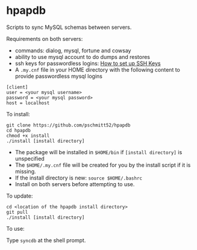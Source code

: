 # hpapdb
Scripts to sync MySQL schemas between servers.

Requirements on both servers:

 - commands: dialog, mysql, fortune and cowsay
 - ability to use mysql account to do dumps and restores
 - ssh keys for passwordless logins:
 [How to set up SSH Keys](docs/SSHKEYS.md)
 - A `.my.cnf` file in your HOME directory with the following content to 
 provide passwordless mysql logins
```
[client]
user = <your mysql username>
password = <your mysql password>
host = localhost
```
To install: 
```
git clone https://github.com/pschmitt52/hpapdb
cd hpapdb
chmod +x install
./install [install directory] 
```
- The package will be installed in `$HOME/bin` if `[install directory]` 
is unspecified
- The `$HOME/.my.cnf` file will be created for you by the install script if it 
is missing.
- If the install directory is new: `source $HOME/.bashrc`
- Install on both servers before attempting to use.

To update:
```
cd <location of the hpapdb install directory>
git pull
./install [install directory]
```

To use:

Type `syncdb` at the shell prompt.

